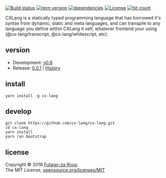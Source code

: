 [![Build status](https://img.shields.io/travis/cx-lang/cx-lang.svg)](https://travis-ci.org/cx-lang/cx-lang)
[![npm version](https://img.shields.io/npm/v/cx-lang.svg)](https://www.npmjs.com/package/cx-lang)
[![dependencies](https://img.shields.io/david/cx-lang/cx-lang.svg)](https://david-dm.org/cx-lang/cx-lang)
[![License](https://img.shields.io/badge/license-mit-blue.svg)](https://opensource.org/licenses/MIT)
[![hit count](https://hitt.herokuapp.com/cx-lang/cx-lang.svg)](https://github.com/cx-lang/cx-lang)

CXLang is a statically typed programming language that has borrowed it's syntax from dynamic, static and meta languages, and can transpile to any language you define within CXLang it self, whatever frontend your using (@cx-lang/transcript, @cx-lang/whitescript, etc).

## version

- Development: [v0.8](https://github.com/cx-lang/cx-lang/tree/master)<br>
- Release:     [0.0.1](https://www.npmjs.com/package/cx-lang) | [History](https://github.com/cx-lang/cx-lang/blob/master/docs/history.md)

## install

```shell
yarn install -g cx-lang
```

## develop

```shell
git clone https://github.com/cx-lang/cx-lang.git
cd cx-lang
yarn install
yarn run bootstrap
```

## license

Copyright &copy; 2018 [Futago-za Ryuu](https://github.com/futagoza)<br>
The MIT License, [opensource.org/licenses/MIT](http://opensource.org/licenses/MIT)

